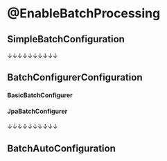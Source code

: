 # @EnableBatchProcessing

## SimpleBatchConfiguration
&darr;&darr;&darr;&darr;&darr;&darr;&darr;&darr;&darr;&darr;
## BatchConfigurerConfiguration

#### BasicBatchConfigurer
#### JpaBatchConfigurer
&darr;&darr;&darr;&darr;&darr;&darr;&darr;&darr;&darr;&darr;
## BatchAutoConfiguration
